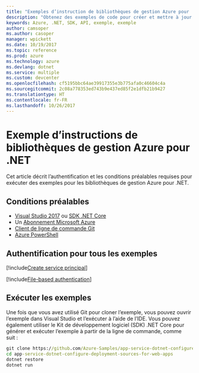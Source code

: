 ```yaml
---
title: "Exemples d’instruction de bibliothèques de gestion Azure pour .NET"
description: "Obtenez des exemples de code pour créer et mettre à jour des ressources à l’aide des bibliothèques de gestion Azure pour .NET."
keywords: Azure, .NET, SDK, API, exemple, exemple
author: camsoper
ms.author: casoper
manager: wpickett
ms.date: 10/19/2017
ms.topic: reference
ms.prod: azure
ms.technology: azure
ms.devlang: dotnet
ms.service: multiple
ms.custom: devcenter
ms.openlocfilehash: cf5195bbc64ae39917355e3b775afa0c46604c4a
ms.sourcegitcommit: 2c08a778353ed743b9e437ed85f2e1dfb21b9427
ms.translationtype: HT
ms.contentlocale: fr-FR
ms.lasthandoff: 10/26/2017
---
```

# <a name="azure-management-libraries-for-net-sample-instructions"></a>Exemple d’instructions de bibliothèques de gestion Azure pour .NET

Cet article décrit l’authentification et les conditions préalables requises pour exécuter des exemples pour les bibliothèques de gestion Azure pour .NET.

## <a name="prerequisties"></a>Conditions préalables 

* [Visual Studio 2017](https://www.visualstudio.com/vs/) ou [SDK .NET Core](https://www.microsoft.com/net/download/core)
* Un [Abonnement Microsoft Azure](https://azure.microsoft.com/free/)
* [Client de ligne de commande Git](https://git-scm.com/)
* [Azure PowerShell](/powershell/azure/install-azurerm-ps)

## <a name="authentication-for-all-samples"></a>Authentification pour tous les exemples

[!include[Create service principal](includes/create-sp.md)]

[!include[File-based authentication](includes/file-based-auth.md)]

## <a name="running-the-samples"></a>Exécuter les exemples

Une fois que vous avez utilisé Git pour cloner l’exemple, vous pouvez ouvrir l’exemple dans Visual Studio et l’exécuter à l’aide de l’IDE.  Vous pouvez également utiliser le Kit de développement logiciel (SDK) .NET Core pour générer et exécuter l’exemple à partir de la ligne de commande, comme suit :

```cmd
git clone https://github.com/Azure-Samples/app-service-dotnet-configure-deployment-sources-for-web-apps.git
cd app-service-dotnet-configure-deployment-sources-for-web-apps
dotnet restore
dotnet run
```